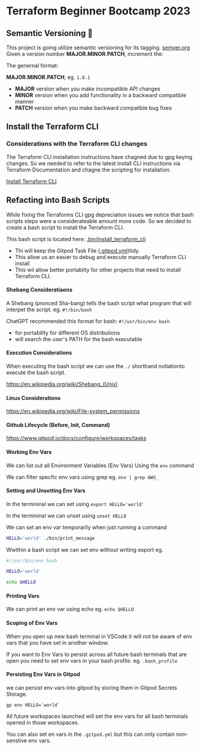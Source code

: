 # Terraform Beginner Bootcamp 2023

## Semantic Versioning :mage:

This project is going utilize semantic versioning for its tagging.
[semver.org](https://semver.org/)
Given a version number **MAJOR.MINOR.PATCH**, increment the:

The genernal format:

**MAJOR.MINOR.PATCH**, eg. `1.0.1`

- **MAJOR** version when you make incompatible API changes
- **MINOR** version when you add functionality in a backward compatible manner
- **PATCH** version when you make backward compatible bug fixes


## Install the Terraform CLI

### Considerations with the Terraform CLI changes
The Terraform CLI installation instructions have chagned due to gpg keying changes. So we needed to refer to the latest install CLI instructions via Terraform Documentation and chagne the scripting for installation.


[Install Terraform CLI](https://developer.hashicorp.com/terraform/tutorials/aws-get-started/install-cli)

## Refacting into Bash Scripts
While fixing the Terraforms CLI gpg depreciation issues we notice that bash scripts steps were a considerateable amount more code. So we decided to create a bash script to install the Terraform CLI.

This bash script is located here: [.bin/install_terraform_cli](./bin/install_terraform_cli)

- Thi will keep the Gitpod Task File ([.gitpod.yml]([.gitpod.yml))tidy.
- This allow us an easier to debug and execute manually Terraform CLI install
- This wil allow better portablity for other projects that need to install Terraform CLI.

#### Shebang Consideratiaons

A Shebang (pronced Sha-bang) tells the bash script what program that will interpet the script. eg. `#!/bin/bash`

ChatGPT recommended this format for bash: `#!/usr/bin/env bash`

- for portability for different OS distributions
- will search the user's PATH for the bash executable

#### Execution Considerations
When executing the bash script we can use the `./` shorthand notiationto execute the bash script.

https://en.wikipedia.org/wiki/Shebang_(Unix)

#### Linux Considerations
https://en.wikipedia.org/wiki/File-system_permissions

#### Github Lifecycle (Before, Init, Command)
https://www.gitpod.io/docs/configure/workspaces/tasks

#### Working Env Vars

We can list out all Environment Variables (Env Vars) Using the `env` command

We can filter specfic env vars using grep eg. `env | grep AWS_`

#### Setting and Unsetting Env Vars

In the termininal we can set using `export HELLO='world'`

In the termininal we can unset using `unset HELLO`

We can set an env var temporarily when just running a command

```sh
HELLO='world' ./bin/print_message
```

Wwithin a bash script we can set env without writing export eg.

```sh
#!/usr/bin/env bash

HELLO='world'

echo $HELLO
```

#### Printing Vars

We can print an env var using echo eg. `echo $HELLO`

#### Scoping of Env Vars

When you open up new bash terminal in VSCode it will not be aware of env vars that you have set in another window.

If you want to Env Vars to persist across all future bash terminals that are open you need to set env vars in your bash profile. eg. `.bash_profile`

#### Persisting Env Vars in Gitpod

we can persist env vars into gitpod by storing them in Gitpod Secrets Storage.

```
gp env HELLO=`world`
```

All future workspaces launched will set the env vars for all bash terminals opened in those workspaces.

You can also set en vars in the `.gitpod.yml` but this can only contain non-senstive env vars.